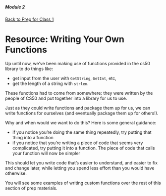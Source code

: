 ##### Module 2
[Back to Prep for Class 1](../../class1-prep#functions)
# Resource: Writing Your Own Functions

Up until now, we’ve been making use of functions provided in the cs50 library to do things like:
  * get input from the user with `GetString`, `GetInt`, etc,
  * get the length of a string with `strlen`. 

These functions had to come from somewhere: they were written by the people of CS50 and put together into a library for us to use.

Just as they could write functions and package them up for us, we can write functions for ourselves (and eventually package them up for others!).

Why and when would we want to do this? Here is some general guidance:
- if you notice you’re doing the same thing repeatedly, try putting that thing into a function
- if you notice that you’re writing a piece of code that seems very complicated, try putting it into a function.  The piece of code that calls your function will now be simpler

This should let you write code that’s easier to understand, and easier to fix and change later, while letting you spend less effort than you would have otherwise.

You will see some examples of writing custom functions over the rest of this section of prep materials.
